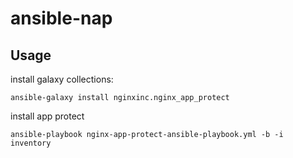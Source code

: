 # ansible-nap

## Usage

install galaxy collections:

`ansible-galaxy install nginxinc.nginx_app_protect`

install app protect

`ansible-playbook nginx-app-protect-ansible-playbook.yml -b -i inventory`
